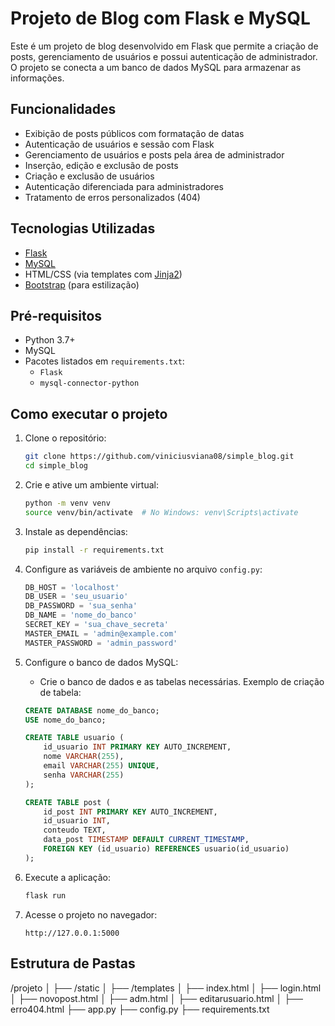 # Projeto de Blog com Flask e MySQL

Este é um projeto de blog desenvolvido em Flask que permite a criação de posts, gerenciamento de usuários e possui autenticação de administrador. O projeto se conecta a um banco de dados MySQL para armazenar as informações.

## Funcionalidades

- Exibição de posts públicos com formatação de datas
- Autenticação de usuários e sessão com Flask
- Gerenciamento de usuários e posts pela área de administrador
- Inserção, edição e exclusão de posts
- Criação e exclusão de usuários
- Autenticação diferenciada para administradores
- Tratamento de erros personalizados (404)

## Tecnologias Utilizadas

- [Flask](https://flask.palletsprojects.com/)
- [MySQL](https://www.mysql.com/)
- HTML/CSS (via templates com [Jinja2](https://jinja.palletsprojects.com/))
- [Bootstrap](https://getbootstrap.com/) (para estilização)

## Pré-requisitos

- Python 3.7+
- MySQL
- Pacotes listados em `requirements.txt`:
  - `Flask`
  - `mysql-connector-python`

## Como executar o projeto

1. Clone o repositório:
    ```bash
    git clone https://github.com/viniciusviana08/simple_blog.git
    cd simple_blog
    ```

2. Crie e ative um ambiente virtual:
    ```bash
    python -m venv venv
    source venv/bin/activate  # No Windows: venv\Scripts\activate
    ```

3. Instale as dependências:
    ```bash
    pip install -r requirements.txt
    ```

4. Configure as variáveis de ambiente no arquivo `config.py`:
    ```python
    DB_HOST = 'localhost'
    DB_USER = 'seu_usuario'
    DB_PASSWORD = 'sua_senha'
    DB_NAME = 'nome_do_banco'
    SECRET_KEY = 'sua_chave_secreta'
    MASTER_EMAIL = 'admin@example.com'
    MASTER_PASSWORD = 'admin_password'
    ```

5. Configure o banco de dados MySQL:
    - Crie o banco de dados e as tabelas necessárias. Exemplo de criação de tabela:
    ```sql
    CREATE DATABASE nome_do_banco;
    USE nome_do_banco;

    CREATE TABLE usuario (
        id_usuario INT PRIMARY KEY AUTO_INCREMENT,
        nome VARCHAR(255),
        email VARCHAR(255) UNIQUE,
        senha VARCHAR(255)
    );

    CREATE TABLE post (
        id_post INT PRIMARY KEY AUTO_INCREMENT,
        id_usuario INT,
        conteudo TEXT,
        data_post TIMESTAMP DEFAULT CURRENT_TIMESTAMP,
        FOREIGN KEY (id_usuario) REFERENCES usuario(id_usuario)
    );
    ```

6. Execute a aplicação:
    ```bash
    flask run
    ```

7. Acesse o projeto no navegador:
    ```
    http://127.0.0.1:5000
    ```

## Estrutura de Pastas
/projeto │ ├── /static │ ├── /templates │ ├── index.html │ ├── login.html │ ├── novopost.html │ ├── adm.html │ ├── editarusuario.html │ ├── erro404.html ├── app.py ├── config.py ├── requirements.txt

